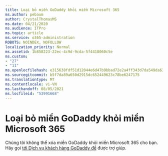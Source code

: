 ```yaml
---
title: Loại bỏ miền GoDaddy khỏi miền Microsoft 365
ms.author: pebaum
author: CrystalThomasMS
ms.date: 04/21/2020
ms.audience: ITPro
ms.topic: article
ms.service: o365-administration
ROBOTS: NOINDEX, NOFOLLOW
localization_priority: Normal
ms.assetid: 1b858223-22ec-4c9d-9cda-5f4418060c5e
ms.custom:
- "27"
- "11"
ms.openlocfilehash: e315638fdf51d12044e6d47b9bbad72e2a4ff343d7da549da63496f6c8b065f0
ms.sourcegitcommit: b5f7da89a650d2915dc652449623c78be6247175
ms.translationtype: MT
ms.contentlocale: vi-VN
ms.lasthandoff: 08/05/2021
ms.locfileid: "53991668"
---
```

# <a name="remove-your-godaddy-domain-from-microsoft-365"></a>Loại bỏ miền GoDaddy khỏi miền Microsoft 365

Chúng tôi không thể xóa miền GoDaddy khỏi miền Microsoft 365 cho bạn. Hãy gọi [tới Dịch vụ khách hàng GoDaddy để](https://aka.ms/contact-godaddy) được trợ giúp.
  